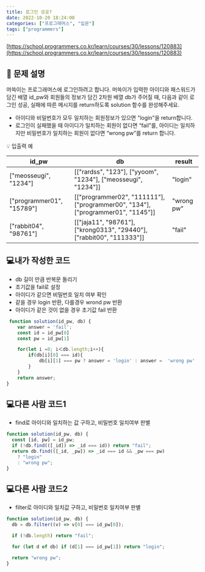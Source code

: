 ```yaml
---
title: 로그인 성공?
date: 2022-10-20 18:24:00
categories: ["프로그래머스", "입문"]
tags: ["programmers"]
---
```


[https://school.programmers.co.kr/learn/courses/30/lessons/120883](https://school.programmers.co.kr/learn/courses/30/lessons/120883)

## 📔 문제 설명

머쓱이는 프로그래머스에 로그인하려고 합니다. 머쓱이가 입력한 아이디와 패스워드가 담긴 배열 id_pw와 회원들의 정보가 담긴 2차원 배열 db가 주어질 때, 다음과 같이 로그인 성공, 실패에 따른 메시지를 return하도록 solution 함수를 완성해주세요.

- 아이디와 비밀번호가 모두 일치하는 회원정보가 있으면 "login"을 return합니다.
- 로그인이 실패했을 때 아이디가 일치하는 회원이 없다면 “fail”를, 아이디는 일치하지만 비밀번호가 일치하는 회원이 없다면 “wrong pw”를 return 합니다.

💡 입출력 예

| id_pw                     | db                                                                              | result     |
| ------------------------- | ------------------------------------------------------------------------------- | ---------- |
| ["meosseugi", "1234"]     | [["rardss", "123"], ["yyoom", "1234"], ["meosseugi", "1234"]]                   | "login"    |
| ["programmer01", "15789"] | [["programmer02", "111111"], ["programmer00", "134"], ["programmer01", "1145"]] | "wrong pw" |
| ["rabbit04", "98761"]     | [["jaja11", "98761"], ["krong0313", "29440"], ["rabbit00", "111333"]]           | "fail"     |

## 💻내가 작성한 코드

- db 길이 만큼 반복문 돌리기
- 초기값을 fail로 설정
- 아이디가 같으면 비밀번호 일치 여부 확인
- 같을 경우 login 반환, 다를경우 wrond pw 반환
- 아이디가 같은 것이 없을 경우 초기값 fail 반환

```js
 function solution(id_pw, db) {
    var answer = 'fail';
    const id = id_pw[0]
    const pw = id_pw[1]

    for(let i =0; i＜db.length;i++){
        if(db[i][0] === id){
            db[i][1] === pw ? answer = 'login' : answer =  'wrong pw'
        }
    }
    return answer;
}
```

## 💻다른 사람 코드1

- find로 아이디와 일치하는 값 구하고, 비밀번호 일치여부 판별

```js
function solution(id_pw, db) {
  const [id, pw] = id_pw;
  if (!db.find(([_id]) => _id === id)) return "fail";
  return db.find(([_id, _pw]) => _id === id && _pw === pw)
    ? "login"
    : "wrong pw";
}
```

## 💻다른 사람 코드2

- filter로 아이디와 일치값 구하고, 비밀번호 일치여부 판별

```js
function solution(id_pw, db) {
  db = db.filter((v) => v[0] === id_pw[0]);

  if (!db.length) return "fail";

  for (let d of db) if (d[1] === id_pw[1]) return "login";

  return "wrong pw";
}
```
